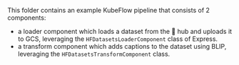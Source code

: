 This folder contains an example KubeFlow pipeline that consists of 2 components:

- a loader component which loads a dataset from the 🤗 hub and uploads it to GCS, leveraging the `HFDatasetsLoaderComponent` class of Express.
- a transform component which adds captions to the dataset using BLIP, leveraging the `HFDatasetsTransformComponent` class.



